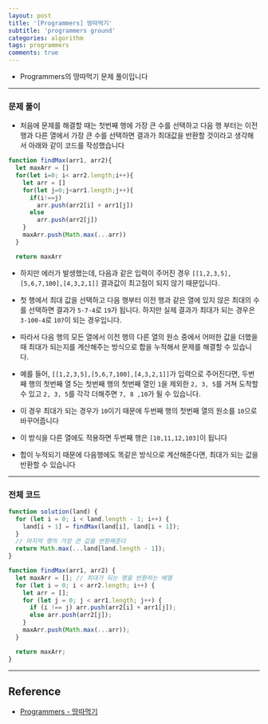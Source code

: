 ```yaml
---
layout: post
title: '[Programmers] 땅따먹기'
subtitle: 'programmers ground'
categories: algorithm
tags: programmers
comments: true
---
```


- Programmers의 땅따먹기 문제 풀이입니다

---

### 문제 풀이

- 처음에 문제를 해결할 때는 첫번째 행에 가장 큰 수를 선택하고 다음 행 부터는 이전 행과 다른 열에서 가장 큰 수를 선택하면 결과가 최대값을 반환할 것이라고 생각해서 아래와 같이 코드를 작성했습니다

```javascript
function findMax(arr1, arr2){
  let maxArr = []
  for(let i=0; i< arr2.length;i++){
    let arr = []
    for(let j=0;j<arr1.length;j++){
      if(i!==j)
        arr.push(arr2[i] + arr1[j])
      else
        arr.push(arr2[j])
    }
    maxArr.push(Math.max(...arr))
  }

  return maxArr


```

- 하지만 에러가 발생했는데, 다음과 같은 입력이 주어진 경우 `[[1,2,3,5],[5,6,7,100],[4,3,2,1]]` 결과값이 최고점이 되지 않기 때문입니다.

- 첫 행에서 최대 값을 선택하고 다음 행부터 이전 행과 같은 열에 있지 않은 최대의 수를 선택하면 결과가 `5-7-4`로 `19`가 됩니다. 하지만 실제 결과가 최대가 되는 경우은 `3-100-4`로 `107`이 되는 경우입니다.

- 따라서 다음 행의 모든 열에서 이전 행의 다른 열의 원소 중에서 어떠한 값을 더했을 때 최대가 되는지를 계산해주는 방식으로 합을 누적해서 문제를 해결할 수 있습니다.

- 예를 들어, `[[1,2,3,5],[5,6,7,100],[4,3,2,1]]`가 입력으로 주어진다면, 두번째 행의 첫번째 열 5는 첫번째 행의 첫번째 열인 `1`을 제외한 `2, 3, 5`를 거쳐 도착할 수 있고 `2, 3, 5`를 각각 더해주면 `7, 8 ,10`가 될 수 있습니다.

- 이 경우 최대가 되는 경우가 `10`이기 때문에 두번째 행의 첫번째 열의 원소를 `10`으로 바꾸어줍니다

- 이 방식을 다른 열에도 적용하면 두번째 행은 `[10,11,12,103]`이 됩니다

- 합이 누적되기 때문에 다음행에도 똑같은 방식으로 계산해준다면, 최대가 되는 값을 반환할 수 있습니다

---

### 전체 코드

```javascript
function solution(land) {
  for (let i = 0; i < land.length - 1; i++) {
    land[i + 1] = findMax(land[i], land[i + 1]);
  }
  // 마지막 행의 가장 큰 값을 반환해준다
  return Math.max(...land[land.length - 1]);
}

function findMax(arr1, arr2) {
  let maxArr = []; // 최대가 되는 행을 반환하는 배열
  for (let i = 0; i < arr2.length; i++) {
    let arr = [];
    for (let j = 0; j < arr1.length; j++) {
      if (i !== j) arr.push(arr2[i] + arr1[j]);
      else arr.push(arr2[j]);
    }
    maxArr.push(Math.max(...arr));
  }

  return maxArr;
}
```

---

## Reference

- [Programmers - 땅따먹기](https://programmers.co.kr/learn/courses/30/lessons/12913)
